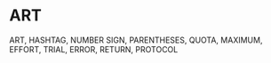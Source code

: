 # ART
ART, HASHTAG, NUMBER SIGN, PARENTHESES, QUOTA, MAXIMUM, EFFORT, TRIAL, ERROR, RETURN, PROTOCOL
